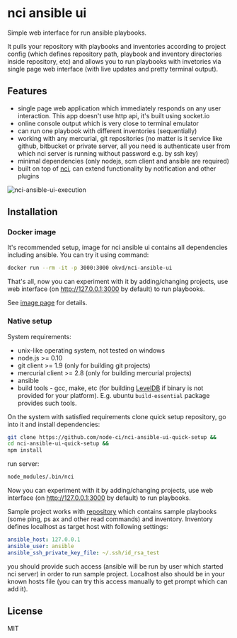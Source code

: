 # nci ansible ui

Simple web interface for run ansible playbooks.

It pulls your repository with playbooks and inventories according to project
config (which defines repository path, playbook and inventory directories inside
repository, etc) and allows you to run playbooks with invetories via single
page web interface (with live updates and pretty terminal output).


## Features

* single page web application which immediately responds on any
user interaction. This app doesn't use http api, it's built using socket.io
* online console output which is very close to terminal emulator
* can run one playbook with different inventories (sequentially)
* working with any mercurial, git repositories (no matter is it service like
github, bitbucket or private server, all you need is authenticate user from
which nci server is running without password e.g. by ssh key)
* minimal dependencies (only nodejs, scm client and ansible are required)
* built on top of [nci](https://github.com/node-ci/nci), can extend
functionality by notification and other plugins

![nci-ansible-ui-execution](https://cloud.githubusercontent.com/assets/465522/21159795/e281871a-c19b-11e6-9dea-aac57440dffe.png)


## Installation


### Docker image

It's recommended setup, image for nci ansible ui contains all dependencies
including ansible. You can try it using command:

```sh
docker run --rm -it -p 3000:3000 okvd/nci-ansible-ui
```

That's all, now you can experiment with it by adding/changing projects,
use web interface (on http://127.0.0.1:3000 by default) to run playbooks.

See [image page](https://hub.docker.com/r/okvd/nci-ansible-ui) for details.


### Native setup

System requirements:

* unix-like operating system, not tested on windows
* node.js >= 0.10
* git client >= 1.9 (only for building git projects)
* mercurial client >= 2.8 (only for building mercurial projects)
* ansible
* build tools - gcc, make, etc
(for building [LevelDB](https://github.com/level/leveldown) if binary is not
provided for your platform). E.g. ubuntu `build-essential` package provides
such tools.

On the system with satisfied requirements clone quick setup repository,
go into it and install dependencies:

```sh
git clone https://github.com/node-ci/nci-ansible-ui-quick-setup &&
cd nci-ansible-ui-quick-setup &&
npm install
```

run server:


```sh
node_modules/.bin/nci
```

Now you can experiment with it by adding/changing projects,
use web interface (on http://127.0.0.1:3000 by default) to run playbooks.

Sample project works with
[repository](https://github.com/node-ci/nci-ansible-ui-sample-playbook)
which contains sample playbooks (some ping, ps ax and other read commands) and
inventory. Inventory defines localhost as target host with following
settings:

```yaml
ansible_host: 127.0.0.1
ansible_user: ansible
ansible_ssh_private_key_file: ~/.ssh/id_rsa_test
```

you should provide such access (ansible will be run by user which started nci
server) in order to run sample project. Localhost
also should be in your known hosts file (you can try this access manually
to get prompt which can add it).


## License

MIT
